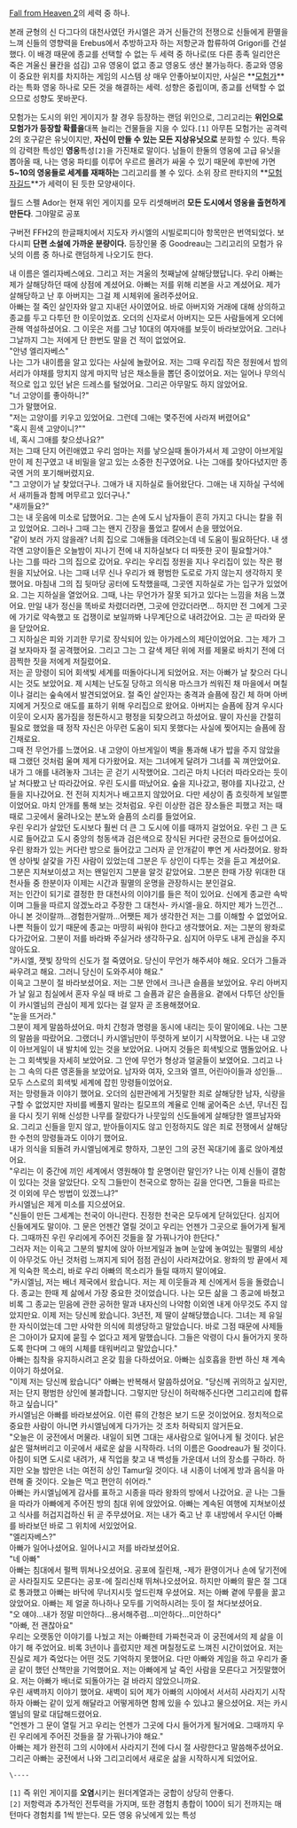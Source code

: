 [Fall from Heaven 2](Fall%20from%20Heaven%202.md)의 세력 중 하나.

본래 균형의 신 다그다의 대천사였던 카시엘은 과거 신들간의 전쟁으로 신들에게 환멸을 느껴 신들의 영향력을 Erebus에서 추방하고자 하는
저항군과 합류하여 Grigori를 건설했다. 이 배경 때문에 종교를 선택할 수 없는 두 세력 중 하나로(또 다른 종족 일리안은 죽은 겨울신
뮬칸을 섬김) 고유 영웅이 없고 종교 영웅도 생산 불가능하다. 종교와 영웅이 중요한 위치를 차지하는 게임의 시스템 상 매우 안좋아보이지만,
사실은 **[모험가](%EB%AA%A8%ED%97%98%EA%B0%80.md)**라는 특화 영웅 하나로 모든 것을 해결하는 세력.
성향은 중립이며, 종교를 선택할 수 없으므로 성향도 못바꾼다.

모험가는 도시의 위인 게이지가 찰 경우 등장하는 랜덤 위인으로, 그리고리는 **위인으로 모험가가 등장할 확률을**대폭 늘리는 건물들을 지을
수 있다.`[1]` 아무튼 모험가는 공격력 2의 호구같은 유닛이지만, **자신이 만들 수 있는 모든 지상유닛으로** 분화할 수 있다. 특유의
강력한 특성인 **영웅**특성`[2]`을 가진채로 말이다. 남들이 한둘의 영웅에 고급 유닛을 뽑아올 때, 나는 영웅 파티를 이루어 우르르
몰려가 싸울 수 있기 때문에 후반에 가면 **5~10의 영웅들로 세계를 재패하는** 그리고리를 볼 수 있다. 소위 장르 판타지의 **[모험자길드](%EB%AA%A8%ED%97%98%EC%9E%90%20%EA%B8%B8%EB%93%9C.md)**가 세력이 된 듯한 모양새이다.

월드 스펠 Ador는 현재 위인 게이지를 모두 리셋해버려 **모든 도시에서 영웅을 출현하게 만든다**. 그야말로 공포

구버전 FFH2의 한글패치에서 지도자 카시엘의 시빌로피디아 항목만은 번역되었다. 보다시피 **단편 소설에 가까운 분량이다.** 등장인물 중
Goodreau는 그리고리의 모험가 유닛의 이름 중 하나로 랜덤하게 나오기도 한다.

내 이름은 엘리자베스에요. 그리고 저는 겨울의 첫째날에 살해당했답니다. 우리 아빠는 제가 살해당하던 때에 상점에 계셨어요. 아빠는 저를 위해
리본을 사고 계셨어요. 제가 살해당하고 난 후 아버지는 그걸 제 시체위에 올려주셨어요.  
아빠는 절 죽인 살인자와 알고 지내던 사이였어요. 바로 아버지와 거래에 대해 상의하고 종교를 두고 다투던 한 이웃이었죠. 오더의 신자로서
아버지는 모든 사람들에게 오더에 관해 역설하셨어요. 그 이웃은 저를 그냥 10대의 여자애를 보듯이 바라보았어요. 그러나 그날까지 그는 저에게
단 한번도 말을 건 적이 없었어요.  
"안녕 엘리자베스"  
나는 그가 내이름을 알고 있다는 사실에 놀랐어요. 저는 그때 우리집 작은 정원에서 밤의 서리가 야채를 망치지 않게 마지막 남은 채소들을 뽑던
중이었어요. 저는 일어나 무의식적으로 입고 있던 낡은 드레스를 털었어요. 그리곤 아무말도 하지 않았어요.  
"너 고양이를 좋아하니?"  
그가 말했어요.  
"저는 고양이를 키우고 있었어요. 그런데 그애는 몇주전에 사라져 버렸어요"  
"혹시 흰색 고양이니?""  
네, 혹시 그애를 찾으셨나요?"  
저는 그때 단지 어린애였고 우리 엄마는 저를 낳으실때 돌아가셔서 제 고양이 아브게일만이 제 친구였고 내 비밀을 알고 있는 소중한 친구였어요.
나는 그애를 찾아다녔지만 종국엔 거의 포기해버렸지요.  
"그 고양이가 날 찾았더구나. 그애가 내 지하실로 들어왔단다. 그애는 내 지하실 구석에서 새끼들과 함께 머무르고 있더구나."  
"새끼들요?"  
그는 내 웃음에 미소로 답했어요. 그는 손에 도시 남자들이 흔히 가지고 다니는 칼을 쥐고 있었어요. 그러나 그때 그는 왠지 긴장을 풀었고
칼에서 손을 뗐었어요.  
"같이 보러 가지 않을래? 너희 집으로 그애들을 데려오는데 네 도움이 필요하단다. 내 생각엔 고양이들은 오늘밤이 지나기 전에 내 지하실보다
더 따뜻한 곳이 필요할거야."  
나는 그를 따라 그의 집으로 갔어요. 우리는 우리집 정원을 지나 우리집이 있는 작은 평원을 지났어요. 나는 그때 너무 신나 우리가 왜 평범한
도로로 가지 않는지 생각하지 못했어요. 마침내 그의 집 뒷마당 공터에 도착했을때, 그곳엔 지하실로 가는 입구가 있었어요. 그는 지하실을
열었어요. 그때, 나는 무언가가 잘못 되가고 있다는 느낌을 처음 느꼈어요. 만일 내가 정신을 똑바로 차렸더라면, 그곳에 안갔더라면...
하지만 전 그에게 그곳에 가기로 약속했고 또 겁쟁이로 보일까봐 나무계단으로 내려갔어요. 그는 곧 따라와 문을 닫았어요.  
그 지하실은 피와 기괴한 무기로 장식되어 있는 아가레스의 제단이었어요. 그는 제가 그걸 보자마자 절 공격했어요. 그리고 그는 그 갈색 제단
위에 저를 제물로 바치기 전에 더 끔찍한 짓을 저에게 저질렀어요.  
저는 곧 망령이 되어 회색빛 세계를 떠돌아다니게 되었어요. 저는 아빠가 날 찾으러 다니시는 것도 보았어요. 제 시체는 난도질 당하고 의식용
마스크가 씌워진 채 마을에서 며칠이나 걸리는 숲속에서 발견되었어요. 절 죽인 살인자는 충격과 슬픔에 잠긴 체 하며 아버지에게 거짓으로 애도를
표하기 위해 우리집으로 왔어요. 아버지는 슬픔에 잠겨 우시다 이웃이 오시자 몸가짐을 정돈하시고 평정을 되찾으려고 하셨어요. 딸이 자신을
간절히 필요로 했었을 때 정작 자신은 아무런 도움이 되지 못했다는 사실에 찢어지는 슬픔에 잠긴채로요.  
그때 전 무언가를 느꼈어요. 내 고양이 아브게일이 벽을 통과해 내가 밥을 주지 않았을 때 그랬던 것처럼 울며 제게 다가왔어요. 저는 그녀에게
달려가 그녀를 꼭 껴안았어요.  
내가 그 애를 내려놓자 그녀는 곧 걷기 시작했어요. 그리곤 마치 나더러 따라오라는 듯이 날 쳐다봤고 난 따라갔어요. 우린 도시를 떠났어요.
숲을 지나갔고, 평야를 지나갔고, 산들을 지나갔어요. 전 전혀 지치거나 배고프지 않았어요. 다만 세상이 좀 흐릿하게 보일뿐이었어요. 마치
안개를 통해 보는 것처럼요. 우린 이상한 검은 장소들은 피했고 저는 때때로 그곳에서 울려나오는 분노와 슬픔의 소리를 들었어요.  
우린 우리가 살았던 도시보다 훨씬 더 큰 그 도시에 이를 때까지 걸었어요. 우린 그 큰 도시로 들어갔고 도시 중앙의 청동색과 검은색으로
장식된 커다란 궁전으로 들어섰어요. 우린 왕좌가 있는 커다란 방으로 들어갔고 그러자 곧 안개같이 뿌연 게 사라졌어요. 왕좌엔 상아빛 살갗을
가진 사람이 있었는데 그분은 두 상인이 다투는 것을 듣고 계셨어요. 그분은 지쳐보이셨고 저는 왠일인지 그분을 알것 같았어요. 그분은 한때
가장 위대한 대천사들 중 한분이자 이제는 시간과 필멸의 운명을 관장하시는 분인걸요.  
저는 인간이 되기로 결정한 한 대천사의 이야기를 들은 적이 있어요. 신에게 종교란 속박이며 그들을 따르지 않겠노라고 주장한 그 대천사-
카시엘-을요. 하지만 제가 느낀건...아니 본 것이랄까...경험한거랄까...어쨋든 제가 생각한건 저는 그를 이해할 수 없었어요. 나쁜 적들이
있기 때문에 종교는 마땅히 싸워야 한다고 생각했어요. 저는 그분의 왕좌로 다가갔어요. 그분이 저를 바라봐 주실거라 생각하구요. 심지어 아무도
내게 관심을 주지 않아도요.  
"카시엘, 잿빛 장막의 신도가 절 죽였어요. 당신이 무언가 해주셔야 해요. 오더가 그들과 싸우려고 해요. 그러니 당신이 도와주셔야 해요."  
이윽고 그분이 절 바라보셨어요. 저는 그분 안에서 크나큰 슬픔을 보았어요. 우리 아버지가 날 잃고 침실에서 혼자 우실 때 바로 그 슬픔과
같은 슬픔을요. 곁에서 다투던 상인들이 카시엘님의 관심이 제게 있다는 걸 알자 곧 조용해졌어요.  
"눈을 뜨거라."  
그분이 제게 말씀하셨어요. 마치 간청과 명령을 동시에 내리는 듯이 말이에요. 나는 그분의 말씀을 따랐어요. 그랬더니 카시엘님만이 뚜렷하게
보이기 시작했어요. 나는 내 고양이 아브게일이 내 발치에 있는 것을 보았어요. 나머지 것들은 회색빛으로 맴돌았어요. 나는 그 회색빛을 자세히
보았어요. 그 안에 무언가 형상과 얼굴들이 보였어요. 그리고 나는 그 속의 다른 영혼들을 보았어요. 남자와 여자, 오크와 엘프, 어린아이들과
성인들...모두 스스로의 회색빛 세계에 잡힌 망령들이었어요.  
저는 망령들과 이야기 했어요. 오더의 심판관에게 거짓말한 죄로 살해당한 남자, 식량을 구할 수 없었지만 자비를 베풀지 말라는 킬모프의 계율로
인해 굶어죽은 소년, 무너진 집을 다시 짓기 위해 신성한 나무를 잘랐다가 나뭇잎의 신도들에게 살해당한 엘프남자와요. 그리고 신들을 믿지
않고, 받아들이지도 않고 인정하지도 않은 죄로 전쟁에서 살해당한 수천의 망령들과도 이야기 했어요.  
내가 의식을 되돌려 카시엘님에게로 향하자, 그분인 그의 궁전 꼭대기에 홀로 앉아계셨어요.  
"우리는 이 중간에 끼인 세계에서 영원해야 할 운명이란 말인가? 나는 이제 신들이 결함이 있다는 것을 알았단다. 오직 그들만이 천국으로
향하는 길을 안다면, 그들을 따르는 것 이외에 무슨 방법이 있겠느냐?"  
카시엘님은 제게 미소를 지으셨어요.  
"신들이 만든 그세계는 천국이 아니란다. 진정한 천국은 모두에게 닫혀있단다. 심지어 신들에게도 말이야. 그 문은 언젠간 열릴 것이고 우리는
언젠가 그곳으로 들어가게 될게다. 그때까진 우린 우리에게 주어진 것들을 잘 가꿔나가야 한단다."  
그러자 저는 이윽고 그분의 발치에 앉아 아브게일과 놀며 눈앞에 놓여있는 필멸의 세상이 아무것도 아닌 것처럼 느껴지게 되어 점점 관심이
사라져갔어요. 왕좌의 방 끝에서 제게 익숙한 목소리, 바로 우리 아빠의 목소리가 들릴 때까지 말이에요.  
"카시엘님, 저는 배너 제국에서 왔습니다. 저는 제 이웃들과 제 신에게서 등을 돌렸습니다. 종교는 한때 제 삶에서 가장 중요한 것이었습니다.
나는 모든 삶을 그 종교에 바쳤고 비록 그 종교는 믿음에 관한 공허한 말과 내자신의 나약함 이외엔 내게 아무것도 주지 않았지만요. 이제 저는
당신께 왔습니다. 3년전, 제 딸이 살해당했습니다. 그녀는 제 유일한 자식이었는데 그만 사악한 의식에 희생당하고 말았습니다. 바로 그점
때문에 사제들은 그아이가 묘지에 묻힐 수 없다고 제게 말했습니다. 그들은 악령이 다시 들어가지 못하도록 한다며 그 애의 시체를 태워버리고
말았습니다."  
아빠는 침착을 유지하시려고 온갖 힘을 다하셨어요. 아빠는 심호흡을 한번 하신 채 계속 이야기 하셨어요.  
"이제 저는 당신께 왔습니다" 아빠는 반복해서 말씀하셨어요. "당신께 귀의하고 싶지만, 저는 단지 평범한 상인에 불과합니다. 그렇지만 당신이
허락해주신다면 그리고리에 합류하고 싶습니다"  
카시엘님은 아빠를 바라보셨어요. 이런 류의 간청은 보기 드문 것이었어요. 정치적으로 중요한 사람이 아니면 카시엘님에게 다가가는 것 조차
허락되지 않거든요.  
"오늘은 이 궁전에서 머물라. 내일이 되면 그대는 새사람으로 일어나게 될 것이다. 낡은 삶은 떨쳐버리고 이곳에서 새로운 삶을 시작하라. 너의
이름은 Goodreau가 될 것이다. 아침이 되면 도시로 내려가, 새 직업을 찾고 내 백성들 가운데서 너의 장소를 구하라. 하지만 오늘
밤만은 너는 여전히 상인 Tamur일 것이다. 내 시종이 너에게 방과 음식을 마련해 줄 것이다. 오늘은 먹고 편안히 쉬어라."  
아빠는 카시엘님에게 감사를 표하고 시종을 따라 왕좌의 방에서 나갔어요. 곧 나는 그들을 따라가 아빠에게 주어진 방의 침대 위에 앉았어요.
아빠는 계속된 여행에 지쳐보이셨고 식사를 허겁지겁하신 뒤 곧 주무셨어요. 저는 내가 죽고 난 후 내방에서 우시던 아빠를 바라보던 바로 그
위치에 서있었어요.  
"엘리자베스?"  
아빠가 일어나셨어요. 일어나시고 저를 바라보셨어요.  
"네 아빠"  
아빠는 침대에서 펄쩍 뛰쳐나오셨어요. 공포에 질린채, -제가 환영이거나 손에 닿기전에 곧 사라질지도 모른다는 공포-에 질리신채
뛰쳐나오셨어요. 하지만 아빠의 팔은 절 그대로 통과했고 아빠는 바닥에 무너지시듯 엎드린채 우셨어요. 저는 아빠 곁에 무릎을 꿇고 앉았어요.
아빠는 제 얼굴 하나하나 모두를 기억하시려는 듯이 절 쳐다보셨어요.  
"오 얘야...내가 정말 미안하다...용서해주렴...미안하다...미안하다"  
"아빠, 전 괜찮아요"  
우리는 오랫동안 이야기를 나눴고 저는 아빠한테 가짜천국과 이 궁전에서의 제 삶을 이야기 해 주었어요. 비록 3년이나 흘렀지만 제겐 며칠정도로
느껴진 시간이었어요. 저는 진실로 제가 죽었다는 어떤 것도 기억하지 못했어요. 다만 아빠와 게임을 하고 우리가 줄곧 같이 했던 산책만을
기억했어요. 저는 아빠에게 날 죽인 사람을 모른다고 거짓말했어요. 저는 아빠가 배너로 되돌아가는 걸 바라지 않았으니까요.  
우린 새벽까지 이야기 했어요. 새벽이 되어 제가 아빠의 시야에서 서서히 사라지기 시작하자 아빠는 같이 있게 해달라고 어떻게하면 함께 있을 수
있냐고 물으셨어요. 저는 카시엘님의 말로 대답해드렸어요.  
"언젠가 그 문이 열릴 거고 우리는 언젠가 그곳에 다시 들어가게 될거에요. 그때까지 우린 우리에게 주어진 것들을 잘 가꿔나가야 해요."  
아빠는 제가 완전히 그의 시야에서 사라지기 전에 다시 절 사랑한다고 말씀해주셨어요. 그리곤 아빠는 궁전에서 나와 그리고리에서 새로운 삶을
시작하시게 되었어요.  

`\----`

`[1]` 즉 위인 게이지를 **오염**시키는 원더계열과는 궁합이 상당히 안좋다.  
`[2]` 저항력과 추가적인 전투력을 가지며, 또한 경험치 총합이 100이 되기 전까지는 매턴마다 경험치를 1씩 받는다. 모든 영웅 유닛에게
있는 특성

